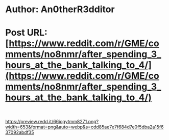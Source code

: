 # Author: An0therR3dditor
# Post URL: [https://www.reddit.com/r/GME/comments/no8nmr/after_spending_3_hours_at_the_bank_talking_to_4/](https://www.reddit.com/r/GME/comments/no8nmr/after_spending_3_hours_at_the_bank_talking_to_4/)


&#x200B;

https://preview.redd.it/66icgytmm8271.png?width=653&format=png&auto=webp&s=cdd85ae7e7f684d7e0f5dba2a15f637092abdf35